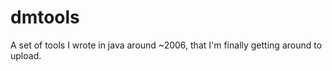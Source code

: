 dmtools
=======

A set of tools I wrote in java around ~2006, that I'm finally getting around to upload. 

